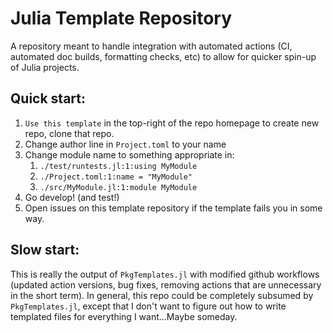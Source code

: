 # Julia Template Repository
A repository meant to handle integration with automated actions (CI, automated doc builds, formatting checks, etc) to allow for quicker spin-up of Julia projects.

## Quick start:
1. `Use this template` in the top-right of the repo homepage to create new repo, clone that repo.
2. Change author line in `Project.toml` to your name
3. Change module name to something appropriate in:
    1. `./test/runtests.jl:1:using MyModule`
    2. `./Project.toml:1:name = "MyModule"`
    3. `./src/MyModule.jl:1:module MyModule`
4. Go develop! (and test!)
5. Open issues on this template repository if the template fails you in some way.

## Slow start:
This is really the output of `PkgTemplates.jl` with modified github workflows (updated action versions, bug fixes, removing actions that are unnecessary in the short term). In general, this repo could be completely subsumed by `PkgTemplates.jl`, except that I don't want to figure out how to write templated files for everything I want...Maybe someday.

